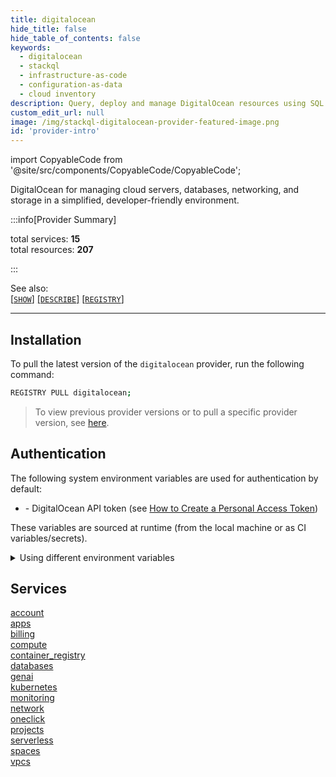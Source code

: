```yaml
---
title: digitalocean
hide_title: false
hide_table_of_contents: false
keywords:
  - digitalocean
  - stackql
  - infrastructure-as-code
  - configuration-as-data
  - cloud inventory
description: Query, deploy and manage DigitalOcean resources using SQL
custom_edit_url: null
image: /img/stackql-digitalocean-provider-featured-image.png
id: 'provider-intro'
---
```


import CopyableCode from '@site/src/components/CopyableCode/CopyableCode';

DigitalOcean for managing cloud servers, databases, networking, and storage in a simplified, developer-friendly environment.

:::info[Provider Summary] 

total services: __15__  
total resources: __207__  

:::

See also:   
[[` SHOW `]](https://stackql.io/docs/language-spec/show) [[` DESCRIBE `]](https://stackql.io/docs/language-spec/describe)  [[` REGISTRY `]](https://stackql.io/docs/language-spec/registry)
* * * 

## Installation

To pull the latest version of the `digitalocean` provider, run the following command:  

```bash
REGISTRY PULL digitalocean;
```
> To view previous provider versions or to pull a specific provider version, see [here](https://stackql.io/docs/language-spec/registry).  

## Authentication

The following system environment variables are used for authentication by default:  

- <CopyableCode code="DIGITALOCEAN_ACCESS_TOKEN" /> - DigitalOcean API token (see <a href="https://docs.digitalocean.com/reference/api/create-personal-access-token/">How to Create a Personal Access Token</a>)
  
These variables are sourced at runtime (from the local machine or as CI variables/secrets).  

<details>

<summary>Using different environment variables</summary>

To use different environment variables (instead of the defaults), use the `--auth` flag of the `stackql` program.  For example:  

```bash

AUTH='{ "digitalocean": { "type": "bearer",  "credentialsenvvar": "YOUR_DIGITALOCEAN_TOKEN_VAR" }}'
stackql shell --auth="${AUTH}"

```
or using PowerShell:  

```powershell

$Auth = "{ 'digitalocean': { 'type': 'bearer',  'credentialsenvvar': 'YOUR_DIGITALOCEAN_TOKEN_VAR' }}"
stackql.exe shell --auth=$Auth

```
</details>

## Services
<div class="row">
<div class="providerDocColumn">
<a href="/services/account/">account</a><br />
<a href="/services/apps/">apps</a><br />
<a href="/services/billing/">billing</a><br />
<a href="/services/compute/">compute</a><br />
<a href="/services/container_registry/">container_registry</a><br />
<a href="/services/databases/">databases</a><br />
<a href="/services/genai/">genai</a><br />
<a href="/services/kubernetes/">kubernetes</a><br />
</div>
<div class="providerDocColumn">
<a href="/services/monitoring/">monitoring</a><br />
<a href="/services/network/">network</a><br />
<a href="/services/oneclick/">oneclick</a><br />
<a href="/services/projects/">projects</a><br />
<a href="/services/serverless/">serverless</a><br />
<a href="/services/spaces/">spaces</a><br />
<a href="/services/vpcs/">vpcs</a><br />
</div>
</div>
